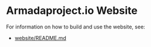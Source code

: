 # Armadaproject.io Website

For information on how to build and use the website, see:

* [website/README.md](../../website/README.md)

